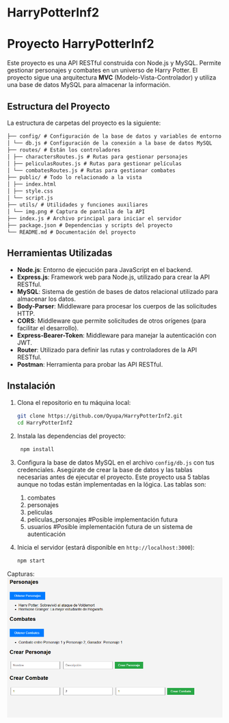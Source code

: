 # HarryPotterInf2

# Proyecto HarryPotterInf2

Este proyecto es una API RESTful construida con Node.js y MySQL. Permite gestionar personajes y combates en un universo de Harry Potter. El proyecto sigue una arquitectura **MVC** (Modelo-Vista-Controlador) y utiliza una base de datos MySQL para almacenar la información.

## Estructura del Proyecto

La estructura de carpetas del proyecto es la siguiente:

```
├── config/ # Configuración de la base de datos y variables de entorno
│ └── db.js # Configuración de la conexión a la base de datos MySQL
├── routes/ # Están los controladores 
│ ├── charactersRoutes.js # Rutas para gestionar personajes
│ ├── peliculasRoutes.js # Rutas para gestionar películas
│ └── combatesRoutes.js # Rutas para gestionar combates
├── public/ # Todo lo relacionado a la vista
│ ├── index.html 
│ ├── style.css
│ └── script.js
├── utils/ # Utilidades y funciones auxiliares
│ └── img.png # Captura de pantalla de la API
├── index.js # Archivo principal para iniciar el servidor
├── package.json # Dependencias y scripts del proyecto
└── README.md # Documentación del proyecto
```

## Herramientas Utilizadas

- **Node.js**: Entorno de ejecución para JavaScript en el backend.
- **Express.js**: Framework web para Node.js, utilizado para crear la API RESTful.
- **MySQL**: Sistema de gestión de bases de datos relacional utilizado para almacenar los datos.
- **Body-Parser**: Middleware para procesar los cuerpos de las solicitudes HTTP.
- **CORS**: Middleware que permite solicitudes de otros orígenes (para facilitar el desarrollo).
- **Express-Bearer-Token**: Middleware para manejar la autenticación con JWT.
- **Router**: Utilizado para definir las rutas y controladores de la API RESTful.
- **Postman**: Herramienta para probar las API RESTful.

## Instalación

1. Clona el repositorio en tu máquina local:

   ```bash
   git clone https://github.com/Oyupa/HarryPotterInf2.git
   cd HarryPotterInf2
   ```
2. Instala las dependencias del proyecto:

   ```bash
    npm install
   ```
3. Configura la base de datos MySQL en el archivo `config/db.js` con tus credenciales. Asegúrate de crear la base de datos y las tablas necesarias antes de ejecutar el proyecto.
   Este proyecto usa 5 tablas aunque no todas están implementadas en la lógica. Las tablas son:

   1. combates
   2. personajes
   3. peliculas
   4. peliculas_personajes #Posible implementación futura
   5. usuarios #Posible implementación futura de un sistema de autenticación
4. Inicia el servidor (estará disponible en `http://localhost:3000`):

   ```bash
   npm start
   ```

Capturas:
![img.png](utils/img.png)
